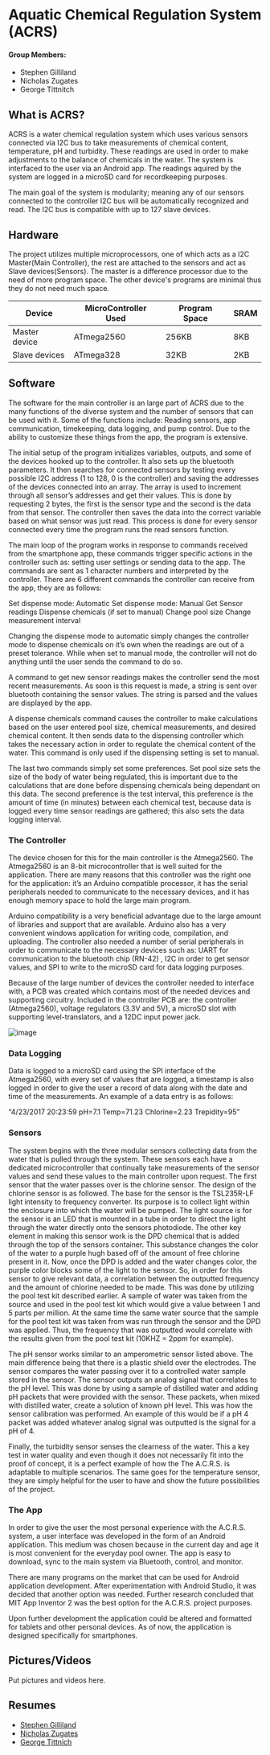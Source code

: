 # Aquatic Chemical Regulation System (ACRS)

#### Group Members:
- Stephen Gilliland
- Nicholas Zugates
- George Tittnitch

## What is ACRS?
ACRS is a water chemical regulation system which uses various sensors connected via I2C bus to take measurements of chemical content, temperature, pH and turbidity. These readings are used in order to make adjustments to the balance of chemicals in the water. The system is interfaced to the user via an Android app. The readings aquired by the system are logged in a microSD card for recordkeeping purposes.

The main goal of the system is modularity; meaning any of our sensors connected to the controller I2C bus will be automatically recognized and read. The I2C bus is compatible with up to 127 slave devices.


## Hardware

The project utilizes multiple microprocessors, one of which acts as a I2C Master(Main Controller), the rest are attached to the sensors and act as Slave devices(Sensors). The master is a difference processor due to the need of more program space. The other device's programs are minimal thus they do not need much space.

Device | MicroController Used | Program Space | SRAM
------------ | ------------- | ------- | ----- 
Master device | ATmega2560 | 256KB | 8KB
Slave devices | ATmega328 | 32KB | 2KB

## Software
The software for the main controller is an large part of ACRS due to the many functions of the diverse system and the number of sensors that can be used with it.  Some of the functions include: Reading sensors, app communication, timekeeping, data logging, and pump control. Due to the ability to customize these things from the app, the program is extensive.

The initial setup of the program initializes variables, outputs, and some of the devices hooked up to the controller. It also sets up the bluetooth parameters. It then searches for connected sensors by testing every possible I2C address (1 to 128, 0 is the controller) and saving the addresses of the devices connected into an array. The array is used to increment through all sensor’s addresses and get their values. This is done by requesting 2 bytes, the first is the sensor type and the second is the data from that sensor. The controller then saves the data into the correct variable based on what sensor was just read. This process is done for every sensor connected every time the program runs the read sensors function. 

The main loop of the program works in response to commands received from the smartphone app, these commands trigger specific actions in the controller such as: setting user settings or sending data to the app. The commands are sent as 1 character numbers and interpreted by the controller. There are 6 different commands the controller can receive from the app, they are as follows:

Set dispense mode: Automatic
Set dispense mode: Manual
Get Sensor readings
Dispense chemicals (if set to manual)
Change pool size
Change measurement interval

Changing the dispense mode to automatic simply changes the controller mode to dispense chemicals on it’s own when the readings are out of a preset tolerance. While when set to manual mode, the controller will not do anything until the user sends the command to do so.

A command to get new sensor readings makes the controller send the most recent measurements. As soon is this request is made, a string is sent over bluetooth containing the sensor values. The string is parsed and the values are displayed by the app. 

A dispense chemicals command causes the controller to make calculations based on the user entered pool size, chemical measurements, and desired chemical content. It then sends data to the dispensing controller which takes the necessary action in order to regulate the chemical content of the water. This command is only used if the dispensing setting is set to manual.

The last two commands simply set some preferences. Set pool size sets the size of the body of water being regulated, this is important due to the calculations that are done before dispensing chemicals being dependant on this data. The second preference is the test interval, this preference is the amount of time (in minutes) between each chemical test, because data is logged every time sensor readings are gathered; this also sets the data logging interval.

### The Controller
The device chosen for this for the main controller is the Atmega2560. The Atmega2560 is an 8-bit microcontroller that is well suited for the application. There are many reasons that this controller was the right one for the application: it’s an Arduino compatible processor, it has the serial peripherals needed to communicate to the necessary devices, and it has enough memory space to hold the large main program. 

Arduino compatibility is a very beneficial advantage due to the large amount of libraries and support that are available. Arduino also has a very convenient windows application for writing code, compilation, and uploading. The controller also needed a number of serial peripherals in order to communicate to the necessary devices such as: UART for communication to the bluetooth chip (RN-42) , I2C in order to get sensor values, and SPI to write to the microSD card for data logging purposes.

Because of the large number of devices the controller needed to interface with, a PCB was created which contains most of the needed devices and supporting circuitry. Included in the controller PCB are: the controller (Atmega2560), voltage regulators (3.3V and 5V), a microSD slot with supporting level-translators, and a 12DC input power jack.


![image](https://stephengilliland.github.com/ACRS-Senior-Project/Boards/SP1/BoardLayoutPIC.JPG)

### Data Logging
Data is logged to a microSD card using the SPI interface of the Atmega2560, with every set of values that are logged, a timestamp is also logged in order to give the user a record of data along with the date and time of the measurements.  An example of a data entry is as follows: 

“4/23/2017 20:23:59  pH=7.1  Temp=71.23  Chlorine=2.23  Trepidity=95”

### Sensors
The system begins with the three modular sensors collecting data from the water that is pulled through the system. These sensors each have a dedicated microcontroller that continually take measurements of the sensor values and send these values to the main controller upon request. The first sensor that the water passes over is the chlorine sensor. The design of the chlorine sensor is as followed. The base for the sensor is the TSL235R-LF light intensity to frequency converter. Its purpose is to collect light within the enclosure into which the water will be pumped. The light source is for the sensor is an LED that is mounted in a tube in order to direct the light through the water directly onto the sensors photodiode. The other key element in making this sensor work is the DPD chemical that is added through the top of the sensors container. This substance changes the color of the water to a purple hugh based off of the amount of free chlorine present in it. Now, once the DPD is added and the water changes color, the purple color blocks some of the light to the sensor. So, in order for this sensor to give relevant data, a correlation between the outputted frequency and the amount of chlorine needed to be made. This was done by utilizing the pool test kit described earlier. A sample of water was taken from the source and used in the pool test kit which would give a value between 1 and 5 parts per million. At the same time the same water source that the sample for the pool test kit was taken from was run through the sensor and the DPD was applied. Thus, the frequency that was outputted would correlate with the results given from the pool test kit (10KHZ = 2ppm for example).  
    
The pH sensor works similar to an amperometric sensor listed above. The main difference being that there is a plastic shield over the electrodes. The sensor compares the water passing over it to a controlled water sample stored in the sensor. The sensor outputs an analog signal that correlates to the pH level. This was done by using a sample of distilled water and adding pH packets  that were provided with the sensor. These packets, when mixed with distilled water, create a solution of known pH level. This was how the sensor calibration was performed. An example of this would be if a pH 4 packet was added whatever analog signal was outputted is the signal for a pH of 4. 

Finally, the turbidity sensor senses the clearness of the water. This a key test in water quality and even though it does not necessarily fit into the proof of concept, it is a perfect example of how the The A.C.R.S. is adaptable to multiple scenarios. The same goes for the temperature sensor, they are simply helpful for the user to have and show the future possibilities of the project. 

### The App
In order to give the user the most personal experience with the A.C.R.S. system, a user interface was developed in the form of an Android application.  This medium was chosen because in the current day and age it is most convenient for the everyday pool owner.  The app is easy to download, sync to the main system via Bluetooth, control, and monitor.

There are many programs on the market that can be used for Android application development. After experimentation with Android Studio, it was decided that another option was needed.  Further research concluded that MIT App Inventor 2 was the best option for the A.C.R.S. project purposes.

Upon further development the application could be altered and formatted for tablets and other personal devices.  As of now, the application is designed specifically for smartphones.

## Pictures/Videos
Put pictures and videos here.

## Resumes
- [Stephen Gilliland](./Resumes/SGilliland_Resume.pdf)
- [Nicholas Zugates](./Resumes/N_ZugatesResume.pdf)
- [George Tittnich](./Resumes/GeorgeTittnich_Resume.pdf )
